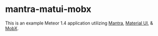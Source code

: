 # mantra-matui-mobx

This is an example Meteor 1.4 application utilizing <a href="https://kadirahq.github.io/mantra/">Mantra</a>, <a href="http://www.material-ui.com/">Material UI</a>, & <a href="https://mobxjs.github.io/mobx/">MobX</a>.

